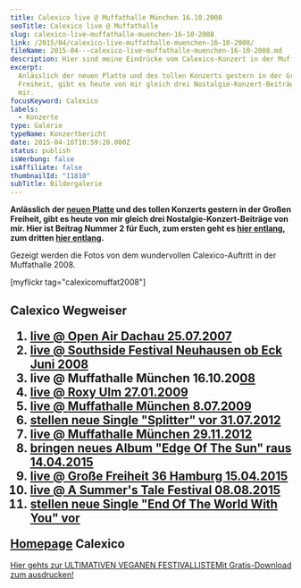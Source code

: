 ```yaml
---
title: Calexico live @ Muffathalle München 16.10.2008
seoTitle: Calexico live @ Muffathalle
slug: calexico-live-muffathalle-muenchen-16-10-2008
link: /2015/04/calexico-live-muffathalle-muenchen-16-10-2008/
fileName: 2015-04---calexico-live-muffathalle-muenchen-16-10-2008.md
description: Hier sind meine Eindrücke vom Calexico-Konzert in der Muffathalle
excerpt:
  Anlässlich der neuen Platte und des tollen Konzerts gestern in der Großen
  Freiheit, gibt es heute von mir gleich drei Nostalgie-Konzert-Beiträge von
  mir.
focusKeyword: Calexico
labels:
  - Konzerte
type: Galerie
typeName: Konzertbericht
date: 2015-04-16T10:59:28.000Z
status: publish
isWerbung: false
isAffiliate: false
thumbnailId: "11810"
subTitle: Bildergalerie
---
```


<strong>Anlässlich der
<a title="Calexico - &quot;Edge Of The Sun&quot; ist da!" href="http://cardamonchai.com/2015/04/calexico-edge-of-the-sun-ist-da/">neuen
Platte</a> und des tollen Konzerts gestern in der Großen Freiheit, gibt es heute
von mir gleich drei Nostalgie-Konzert-Beiträge von mir. Hier ist Beitrag Nummer
2 für Euch, zum ersten geht es
<a title="Calexico Dachau 2007" href="http://cardamonchai.com/2015/04/calexico-live-open-air-dachau-25-07-2007/">hier
entlang</a>, zum dritten
<a title="Calexico Southside 2008" href="http://cardamonchai.com/2015/04/calexico-live-southside-festival-2008/">hier
entlang</a>.</strong>

Gezeigt werden die Fotos von dem wundervollen Calexico-Auftritt in der
Muffathalle 2008.

[myflickr tag="calexicomuffat2008"]

## Calexico Wegweiser<ol><li><a title="Calexico Dachau 2007" href="http://cardamonchai.com/2015/04/calexico-live-open-air-dachau-25-07-2007/">live @ Open Air Dachau 25.07.2007</a></li><li><a title="Calexico Southside 2008" href="http://cardamonchai.com/2015/04/calexico-live-southside-festival-2008/">live @ Southside Festival Neuhausen ob Eck Juni 2008</a></li><li>live @ Muffathalle München 16.10.20<a title="Calexico Muffathalle 2008" href="http://cardamonchai.com/2015/04/calexico-live-muffathalle-muenchen-16-10-2008/">08</a></li><li><a title="Calexico Roxy 2009" href="http://cardamonchai.com/2009/01/calexico-live-roxy-ulm/">live @ Roxy Ulm 27.01.2009</a></li><li><a title="Calexico Muffathalle 2009" href="http://cardamonchai.com/2009/07/calexico-live-muffathalle-munchen/">live @ Muffathalle München 8.07.2009</a></li><li><a title="Calexico &quot;Splitter&quot; 2012" href="http://cardamonchai.com/2012/07/calexico-stellen-neue-singe-splitter-vor/">stellen neue Single "Splitter" vor 31.07.2012</a></li><li><a title="Calexico Muffathalle München" href="http://cardamonchai.com/2012/12/calexico-live-muffathalle-munchen-29-11-2012/">live @ Muffathalle München 29.11.2012</a></li><li><a title="Calexico &quot;Edge Of The Sun&quot; 2015" href="http://cardamonchai.com/2015/04/calexico-edge-of-the-sun-ist-da/">bringen neues Album "Edge Of The Sun" raus 14.04.2015</a></li><li><a title="Calexico Große Freiheit 2015" href="http://cardamonchai.com/2015/04/calexico-live-grosse-freiheit-36-15-04-2015/">live @ Große Freiheit 36 Hamburg 15.04.2015</a></li><li><a href="http://cardamonchai.com/2015/08/calexico-live-a-summers-tale-festival-2015/">live @ A Summer's Tale Festival 08.08.2015</a></li><li><a href="http://cardamonchai.com/2017/10/calexico-the-thread-that-keeps-us/">stellen neue Single "End Of The World With You" vor</a></li></ol><a title="Calexico Homepage" href="http://www.casadecalexico.com" target="_blank" rel="noopener">Homepage</a> Calexico

<a class="banner banner-green" href="/2015/03/die-ultimative-vegane-festivalliste"><span class="head">Hier
gehts zur ULTIMATIVEN VEGANEN FESTIVALLISTE</span><span class="text">Mit
Gratis-Download zum ausdrucken!</span></a>
